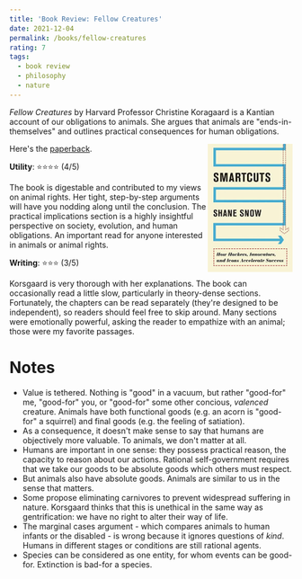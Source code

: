 ```yaml
---
title: 'Book Review: Fellow Creatures'
date: 2021-12-04
permalink: /books/fellow-creatures
rating: 7
tags:
  - book review
  - philosophy
  - nature
---
```


*Fellow Creatures* by Harvard Professor Christine Koragaard is a Kantian account of our obligations to animals. She argues that animals are "ends-in-themselves" and outlines practical consequences for human obligations.

<img align="right" width="30%" src="/images/books/smartcuts.jpeg">

Here's the [paperback](https://www.amazon.com/Fellow-Creatures-Obligations-Animals-Practical/dp/0198753853).

**Utility**: ⭐⭐⭐⭐ (4/5)

The book is digestable and contributed to my views on animal rights. Her tight, step-by-step arguments will have you nodding along until the conclusion. The practical implications section is a highly insightful perspective on society, evolution, and human obligations. An important read for anyone interested in animals or animal rights.

**Writing**: ⭐⭐⭐ (3/5)

Korsgaard is very thorough with her explanations. The book can occasionally read a little slow, particularly in theory-dense sections. Fortunately, the chapters can be read separately (they're designed to be independent), so readers should feel free to skip around. Many sections were emotionally powerful, asking the reader to empathize with an animal; those were my favorite passages.

Notes
===

- Value is tethered. Nothing is "good" in a vacuum, but rather "good-for" me, "good-for" you, or "good-for" some other concious, *valenced* creature. Animals have both functional goods (e.g. an acorn is "good-for" a squirrel) and final goods (e.g. the feeling of satiation).
- As a consequence, it doesn't make sense to say that humans are objectively more valuable. To animals, we don't matter at all.
- Humans are important in one sense: they possess practical reason, the capacity to reason about our actions. Rational self-government requires that we take our goods to be absolute goods which others must respect.
- But animals also have absolute goods. Animals are similar to us in the sense that matters.
- Some propose eliminating carnivores to prevent widespread suffering in nature. Korsgaard thinks that this is unethical in the same way as gentrification: we have no right to alter their way of life.
- The marginal cases argument - which compares animals to human infants or the disabled - is wrong because it ignores questions of *kind*. Humans in different stages or conditions are still rational agents.
- Species can be considered as one entity, for whom events can be good-for. Extinction is bad-for a species.